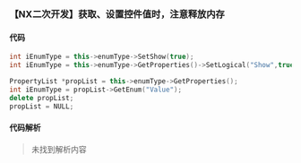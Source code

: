 ### 【NX二次开发】获取、设置控件值时，注意释放内存

#### 代码

```cpp
int iEnumType = this->enumType->SetShow(true);
int iEnumType = this->enumType->GetProperties()->SetLogical("Show",true);
```

```cpp
PropertyList *propList = this->enumType->GetProperties();
int iEnumType = propList->GetEnum("Value");
delete propList;
propList = NULL;
```

#### 代码解析
> 未找到解析内容

